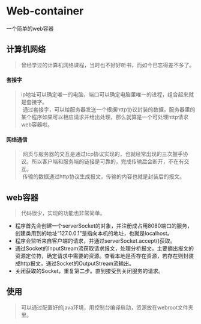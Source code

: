 # Web-container
一个简单的web容器
## 计算机网络
> 曾经学过的计算机网络课程，当时也不好好听书，而如今已忘得差不多了。<br>
#### 套接字
> ip地址可以确定唯一的电脑，端口可以确定电脑里唯一的进程，组合起来就是套接字。<br>
  通过套接字，可以给服务器发送一个根据http协议封装的数据，服务器里的某个程序如果可以相应请求并给出处理，那么就算是一个可处理http请求web容器啦。
#### 网络通信
> 网页与服务器的交互是通过tcp协议实现的，也就经常出现的三次握手协议。所以客户端和服务端的链接是可靠的，完成传输后会断开，不在有交互。<br>
  传输的数据通过http协议生成报文，传输的内容也就是封装后的报文。
## web容器
> 代码很少，实现的功能也非常简单。<br>
* 程序首先会创建一个serverSocket的对象，并注册成占用8080端口的服务，创建类用到的地址“127.0.0.1”是指向本机的地址，也就是localhost。<br>
* 程序会监听来自客户端的请求，并通过serverSocket.accept()获取。<br>
* 通过Socket的InputStream流获取请求报文，处理分析报文，主要摘出报文的资源定位符，确定请求中需要的资源。查看本地是否存在资源，若存在则封装成http报文，通过Socket的OutputStream流输出。<br>
* 关闭获取的Socket，重复第二步。直到接受到关闭服务的请求。<br>

## 使用
> 可以通过配置好的java环境，用控制台编译启动，资源放在webroot文件夹里。
